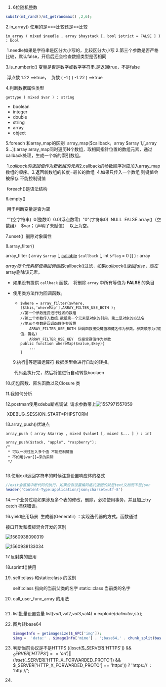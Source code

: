 1.   6位随机整数

```php
substr(mt_rand()/mt_getrandmax() ,2,6);
```

  2.in_array() 使用的是===比较还是==比较

```
in_array ( mixed $needle , array $haystack [, bool $strict = FALSE ] ) : bool
```

​	1.needle如果是字符串是区分大小写的，比较区分大小写
​	2.第三个参数是否严格比较，默认false，开启后还会检查数据类型是否相同

  3.is_numberic() 变量是否是数字或数字字符串.是返回true，不是false

​	浮点数 1.22 ==>true，
​	   负数 ( -1 ) ( -1.22 )  ==>true

4.判断数据属性类型  

```
gettype ( mixed $var ) : string
```

- boolean
- integer
- double
- string
- array
- object



5.foreach 和array_map的区别
​	array_map($callback，array $array 1,[,array 	$...]):array
​	array_map同时遍历N个数组，取相同指针位置的数组元素，通过callback处理，生成一个新的索引数组。

​		1.$callback的返回值作为新数组的元素
​		2.$callback的参数顺序对应加入array_map数组的顺序。
​		3.返回新数组的长度=最长的数组
​		4.如果只传入一个数组 则键值会被保存	不能控制键值

​	foreach()是语法结构

6.empty()

​	用于判断变量是否为空

​	“”(空字符串)
​	0(整数0)
​	0.0(浮点数零)
​	"0"(字符串0)
​	NULL
​	FALSE
​	array()（空数组）
​        $var；（声明了未赋值）
​	以上为空。

7.unset()
​	删除对象属性 

8.array_filter()

array_filter ( array `$array` [, [callable](https://www.php.net/manual/zh/language.types.callable.php) `$callback` [, int `$flag` = 0 ]] ) : array

$array每个元素都使用回调函数$callback()过滤，如果$callback()返回false，则在$array删除该元素。

- 如果没有提供 `callback` 函数， 将删除 `array` 中所有等值为 **FALSE** 的条目

- 使用类方法作为回调函数。

  - ```
    $where = array_filter($where,[$this,'whereMap'],ARRAY_FILTER_USE_BOTH );
    //第一个参数是要进行过滤的数组 
    //第二个参数传入数组,数组第一个元素是对象的引用，第二是对象的方法名
    //第三个参数是回调函数传参设置
    	ARRAY_FILTER_USE_BOTH 回调函数接受键值和健名作为参数，参数顺序为(键值，键名)
    	ARRAY_FILTER_USE_KEY  仅接受键值作为参数
    public function whereMap($value,$key){
        ...
    }
    
    ```

  9.执行||等逻辑运算符 数据类型会进行自动的转换。

  ​	代码会执行完，然后将值进行自动转换boolaen



10.闭包函数、匿名函数以及Closure 类



11.我如何分析



12.postman使用xdebu断点调试
​	请求参数带上![1557971557059](C:\Users\aumak\AppData\Roaming\Typora\typora-user-images\1557971557059.png)

​	XDEBUG_SESSION_START=PHPSTORM

13.array_push()优缺点
​	

```
array_push ( array &$array , mixed $value1 [, mixed $... ] ) : int

array_push($stack, "apple", "raspberry");
/*
 * 可以一次性压入多个值 不能控制键值
 * 不如用$var[]=来的实际
 */
 
```

13.使用exit返回字符串的时候注意设置响应体的格式

```php
//exit会直接中断代码的执行，如果没有设置编码格式返回的就是text文档而不是json
header('Content-Type:application/json;charset=utf-8')
```



14.一个业务过程如果涉及多个表的修改，删除，必须使用事务，并且加上try catch 捕获错误。



16.yield应用场景
​	生成器(Generatir) ：实现迭代器的方式。函数通过
​	





接口开发和模板混合开发的区别

![1560938090319](C:\Users\aumak\AppData\Roaming\Typora\typora-user-images\1560938090319.png)

![1560938133034](C:\Users\aumak\AppData\Roaming\Typora\typora-user-images\1560938133034.png)





17.反射类的应用





18.sprintf()使用



19.  self::class 和static:class 的区别

    	self::class 指向的当前父类的名字
    	static::class 当前类的名字


20. call_user_func_array 的用法

    ```php
    
    ```

21. list批量设置变量
     list($val1,$val2,$val3,$val4) = explode($delimiter,$str);

22. 图片转base64

    ```php
    $imageInfo = getimagesize($_GPC['img']);
    $img =  'data:' . $imageInfo['mime'] . ';base64,' . chunk_split(base64_encode(file_get_contents($_GPC['img'])));;
    ```

23. 判断当前协议是不是HTTPS
    ((isset($_SERVER['HTTPS']) && $_SERVER['HTTPS'] == 'on') || (isset($_SERVER['HTTP_X_FORWARDED_PROTO']) && $_SERVER['HTTP_X_FORWARDED_PROTO'] == 'https')) ? 'https://' : 'http://';

24. 